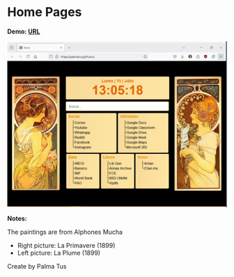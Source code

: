 Home Pages
===============

**Demo: [URL](https://palmatus.github.io/)**

![alt tag](img/image.png "Homepage preview")

**Notes:**

The paintings are from Alphones Mucha

- Right picture: La Primavere (1899)
- Left picture: La Plume (1899)

Create by Palma Tus

